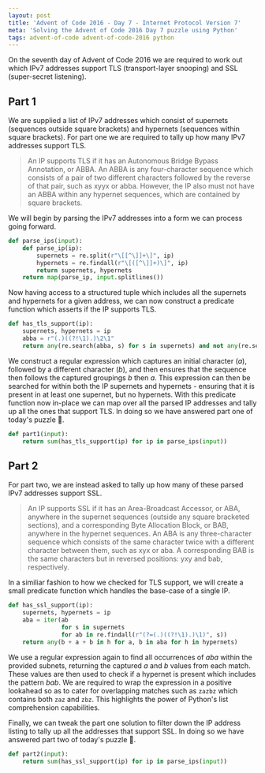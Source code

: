 ```yaml
---
layout: post
title: 'Advent of Code 2016 - Day 7 - Internet Protocol Version 7'
meta: 'Solving the Advent of Code 2016 Day 7 puzzle using Python'
tags: advent-of-code advent-of-code-2016 python
---
```


On the seventh day of Advent of Code 2016 we are required to work out which IPv7 addresses support TLS (transport-layer snooping) and SSL (super-secret listening).

<!--more-->

## Part 1

We are supplied a list of IPv7 addresses which consist of supernets (sequences outside square brackets) and hypernets (sequences within square brackets).
For part one we are required to tally up how many IPv7 addresses support TLS.

> An IP supports TLS if it has an Autonomous Bridge Bypass Annotation, or ABBA.
> An ABBA is any four-character sequence which consists of a pair of two different characters followed by the reverse of that pair, such as xyyx or abba.
> However, the IP also must not have an ABBA within any hypernet sequences, which are contained by square brackets.

We will begin by parsing the IPv7 addresses into a form we can process going forward.

```python
def parse_ips(input):
    def parse_ip(ip):
        supernets = re.split(r"\[[^\]]+\]", ip)
        hypernets = re.findall(r"\[([^\]]+)\]", ip)
        return supernets, hypernets
    return map(parse_ip, input.splitlines())
```

Now having access to a structured tuple which includes all the supernets and hypernets for a given address, we can now construct a predicate function which asserts if the IP supports TLS.

```python
def has_tls_support(ip):
    supernets, hypernets = ip
    abba = r"(.)((?!\1).)\2\1"
    return any(re.search(abba, s) for s in supernets) and not any(re.search(abba, h) for h in hypernets)
```

We construct a regular expression which captures an initial character (_a_), followed by a different character (_b_), and then ensures that the sequence then follows the captured groupings _b_ then _a_.
This expression can then be searched for within both the IP supernets and hypernets - ensuring that it is present in at least one supernet, but no hypernets.
With this predicate function now in-place we can map over all the parsed IP addresses and tally up all the ones that support TLS.
In doing so we have answered part one of today's puzzle 🌟.

```python
def part1(input):
    return sum(has_tls_support(ip) for ip in parse_ips(input))
```

## Part 2

For part two, we are instead asked to tally up how many of these parsed IPv7 addresses support SSL.

> An IP supports SSL if it has an Area-Broadcast Accessor, or ABA, anywhere in the supernet sequences (outside any square bracketed sections), and a corresponding Byte Allocation Block, or BAB, anywhere in the hypernet sequences.
> An ABA is any three-character sequence which consists of the same character twice with a different character between them, such as xyx or aba.
> A corresponding BAB is the same characters but in reversed positions: yxy and bab, respectively.

In a similiar fashion to how we checked for TLS support, we will create a small predicate function which handles the base-case of a single IP.

```python
def has_ssl_support(ip):
    supernets, hypernets = ip
    aba = iter(ab
               for s in supernets
               for ab in re.findall(r"(?=(.)((?!\1).)\1)", s))
    return any(b + a + b in h for a, b in aba for h in hypernets)
```

We use a regular expression again to find all occurrences of _aba_ within the provided subnets, returning the captured _a_ and _b_ values from each match.
These values are then used to check if a hypernet is present which includes the pattern _bab_.
We are required to wrap the expression in a positive lookahead so as to cater for overlapping matches such as `zazbz` which contains both `zaz` and `zbz`.
This highlights the power of Python's list comprehension capabilities.

Finally, we can tweak the part one solution to filter down the IP address listing to tally up all the addresses that support SSL.
In doing so we have answered part two of today's puzzle 🌟.

```python
def part2(input):
    return sum(has_ssl_support(ip) for ip in parse_ips(input))
```
